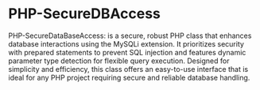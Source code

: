 # PHP-SecureDBAccess
PHP-SecureDataBaseAccess: is a secure, robust PHP class that enhances database interactions using the MySQLi extension. It prioritizes security with prepared statements to prevent SQL injection and features dynamic parameter type detection for flexible query execution. Designed for simplicity and efficiency, this class offers an easy-to-use interface that is ideal for any PHP project requiring secure and reliable database handling.
